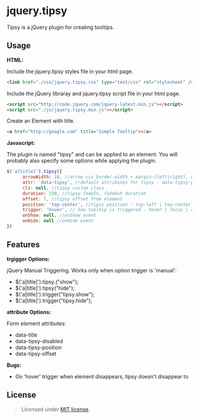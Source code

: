 jquery.tipsy
============

Tipsy is a jQuery plugin for creating tooltips.

Usage
-------
__HTML:__

Include the jquery.tipsy styles file in your html page.
~~~~ html
<link href="./css/jquery.tipsy.css" type="text/css" rel="stylesheet" />
~~~~
Include the jQuery libraray and jquery.tipsy script file in your html page.
~~~~ html
<script src="http://code.jquery.com/jquery-latest.min.js"></script>
<script src="./js/jquery.tipsy.min.js"></script>
~~~~
Create an Element with title.
~~~~ html
<a href="http://google.com" title="Simple Tooltip"></a>
~~~~
__Javascript:__

The plugin is named "tipsy" and can be applied to an element. You will probably also specify some options while applying the plugin.
~~~ javascript
$('a[title]').tipsy({
      arrowWidth: 10, //arrow css border-width + margin-(left|right), default is 5 + 5
      attr: 'data-tipsy', //default attributes for tipsy - data-tipsy-position | data-tipsy-offset | data-tipsy-disabled
      cls: null, //tipsy custom class
      duration: 150, //tipsy fadeIn, fadeOut duration
      offset: 7, //tipsy offset from element
      position: 'top-center', //tipsy position - top-left | top-center | top-right | bottom-left | bottom-center | bottom-right | left | right
      trigger: 'hover', // how tooltip is triggered - hover | focus | click | manual
      onShow: null, //onShow event
      onHide: null //onHide event
})
~~~~

Features
-------
__trgigger Options:__

jQuery Manual Triggering. Works only when option trigger is 'manual':
* $('a[title]').tipsy.("show");
* $('a[title]').tipsy("hide");
* $('a[title]').trigger("tipsy.show");
* $('a[title]').trigger("tipsy.hide");

__attribute Options:__

Form element attributes:
* data-title
* data-tipsy-disabled
* data-tipsy-position
* data-tipsy-offset



__Bugs:__
* On 'hover' trigger when element disappears, tipsy doesn't disappear to

License
-------
> Licensed under <a href="http://opensource.org/licenses/MIT">MIT license</a>.
